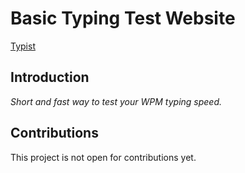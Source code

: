 # Basic Typing Test Website
[Typist](/images/favicon.png)
## Introduction
*Short and fast way to test your WPM typing speed.*

## Contributions
This project is not open for contributions yet.

 
